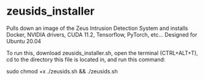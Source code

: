 # zeusids_installer
Pulls down an image of the Zeus Intrusion Detection System and installs Docker, NVIDIA drivers, CUDA 11.2, Tensorflow, PyTorch, etc...
Designed for Ubuntu 20.04 

To run this, download zeusids_installer.sh, open the terminal (CTRL+ALT+T),
cd to the directory this file is located in, and run this command:

sudo chmod +x ./zeusids.sh && ./zeusids.sh
